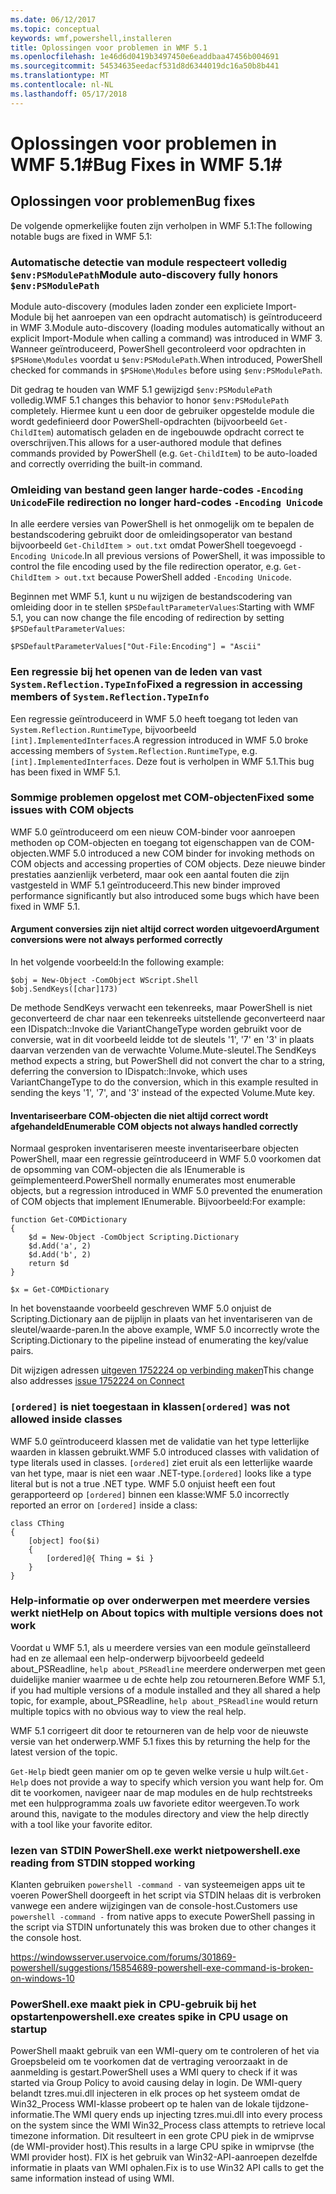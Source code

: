 ```yaml
---
ms.date: 06/12/2017
ms.topic: conceptual
keywords: wmf,powershell,installeren
title: Oplossingen voor problemen in WMF 5.1
ms.openlocfilehash: 1e46d6d0419b3497450e6eaddbaa47456b004691
ms.sourcegitcommit: 54534635eedacf531d8d6344019dc16a50b8b441
ms.translationtype: MT
ms.contentlocale: nl-NL
ms.lasthandoff: 05/17/2018
---
```

# <a name="bug-fixes-in-wmf-51"></a><span data-ttu-id="376c7-103">Oplossingen voor problemen in WMF 5.1#</span><span class="sxs-lookup"><span data-stu-id="376c7-103">Bug Fixes in WMF 5.1#</span></span>

## <a name="bug-fixes"></a><span data-ttu-id="376c7-104">Oplossingen voor problemen</span><span class="sxs-lookup"><span data-stu-id="376c7-104">Bug fixes</span></span> ##

<span data-ttu-id="376c7-105">De volgende opmerkelijke fouten zijn verholpen in WMF 5.1:</span><span class="sxs-lookup"><span data-stu-id="376c7-105">The following notable bugs are fixed in WMF 5.1:</span></span>

### <a name="module-auto-discovery-fully-honors-envpsmodulepath"></a><span data-ttu-id="376c7-106">Automatische detectie van module respecteert volledig `$env:PSModulePath`</span><span class="sxs-lookup"><span data-stu-id="376c7-106">Module auto-discovery fully honors `$env:PSModulePath`</span></span> ###

<span data-ttu-id="376c7-107">Module auto-discovery (modules laden zonder een expliciete Import-Module bij het aanroepen van een opdracht automatisch) is geïntroduceerd in WMF 3.</span><span class="sxs-lookup"><span data-stu-id="376c7-107">Module auto-discovery (loading modules automatically without an explicit Import-Module when calling a command) was introduced in WMF 3.</span></span>
<span data-ttu-id="376c7-108">Wanneer geïntroduceerd, PowerShell gecontroleerd voor opdrachten in `$PSHome\Modules` voordat u `$env:PSModulePath`.</span><span class="sxs-lookup"><span data-stu-id="376c7-108">When introduced, PowerShell checked for commands in `$PSHome\Modules` before using `$env:PSModulePath`.</span></span>

<span data-ttu-id="376c7-109">Dit gedrag te houden van WMF 5.1 gewijzigd `$env:PSModulePath` volledig.</span><span class="sxs-lookup"><span data-stu-id="376c7-109">WMF 5.1 changes this behavior to honor `$env:PSModulePath` completely.</span></span>
<span data-ttu-id="376c7-110">Hiermee kunt u een door de gebruiker opgestelde module die wordt gedefinieerd door PowerShell-opdrachten (bijvoorbeeld `Get-ChildItem`) automatisch geladen en de ingebouwde opdracht correct te overschrijven.</span><span class="sxs-lookup"><span data-stu-id="376c7-110">This allows for a user-authored module that defines commands provided by PowerShell (e.g. `Get-ChildItem`) to be auto-loaded and correctly overriding the built-in command.</span></span>

### <a name="file-redirection-no-longer-hard-codes--encoding-unicode"></a><span data-ttu-id="376c7-111">Omleiding van bestand geen langer harde-codes `-Encoding Unicode`</span><span class="sxs-lookup"><span data-stu-id="376c7-111">File redirection no longer hard-codes `-Encoding Unicode`</span></span> ###

<span data-ttu-id="376c7-112">In alle eerdere versies van PowerShell is het onmogelijk om te bepalen de bestandscodering gebruikt door de omleidingsoperator van bestand bijvoorbeeld `Get-ChildItem > out.txt` omdat PowerShell toegevoegd `-Encoding Unicode`.</span><span class="sxs-lookup"><span data-stu-id="376c7-112">In all previous versions of PowerShell, it was impossible to control the file encoding used by the file redirection operator, e.g. `Get-ChildItem > out.txt` because PowerShell added `-Encoding Unicode`.</span></span>

<span data-ttu-id="376c7-113">Beginnen met WMF 5.1, kunt u nu wijzigen de bestandscodering van omleiding door in te stellen `$PSDefaultParameterValues`:</span><span class="sxs-lookup"><span data-stu-id="376c7-113">Starting with WMF 5.1, you can now change the file encoding of redirection by setting `$PSDefaultParameterValues`:</span></span>

```
$PSDefaultParameterValues["Out-File:Encoding"] = "Ascii"
```

### <a name="fixed-a-regression-in-accessing-members-of-systemreflectiontypeinfo"></a><span data-ttu-id="376c7-114">Een regressie bij het openen van de leden van vast `System.Reflection.TypeInfo`</span><span class="sxs-lookup"><span data-stu-id="376c7-114">Fixed a regression in accessing members of `System.Reflection.TypeInfo`</span></span> ###

<span data-ttu-id="376c7-115">Een regressie geïntroduceerd in WMF 5.0 heeft toegang tot leden van `System.Reflection.RuntimeType`, bijvoorbeeld `[int].ImplementedInterfaces`.</span><span class="sxs-lookup"><span data-stu-id="376c7-115">A regression introduced in WMF 5.0 broke accessing members of `System.Reflection.RuntimeType`, e.g. `[int].ImplementedInterfaces`.</span></span>
<span data-ttu-id="376c7-116">Deze fout is verholpen in WMF 5.1.</span><span class="sxs-lookup"><span data-stu-id="376c7-116">This bug has been fixed in WMF 5.1.</span></span>


### <a name="fixed-some-issues-with-com-objects"></a><span data-ttu-id="376c7-117">Sommige problemen opgelost met COM-objecten</span><span class="sxs-lookup"><span data-stu-id="376c7-117">Fixed some issues with COM objects</span></span> ###

<span data-ttu-id="376c7-118">WMF 5.0 geïntroduceerd om een nieuw COM-binder voor aanroepen methoden op COM-objecten en toegang tot eigenschappen van de COM-objecten.</span><span class="sxs-lookup"><span data-stu-id="376c7-118">WMF 5.0 introduced a new COM binder for invoking methods on COM objects and accessing properties of COM objects.</span></span>
<span data-ttu-id="376c7-119">Deze nieuwe binder prestaties aanzienlijk verbeterd, maar ook een aantal fouten die zijn vastgesteld in WMF 5.1 geïntroduceerd.</span><span class="sxs-lookup"><span data-stu-id="376c7-119">This new binder improved performance significantly but also introduced some bugs which have been fixed in WMF 5.1.</span></span>

#### <a name="argument-conversions-were-not-always-performed-correctly"></a><span data-ttu-id="376c7-120">Argument conversies zijn niet altijd correct worden uitgevoerd</span><span class="sxs-lookup"><span data-stu-id="376c7-120">Argument conversions were not always performed correctly</span></span> ####

<span data-ttu-id="376c7-121">In het volgende voorbeeld:</span><span class="sxs-lookup"><span data-stu-id="376c7-121">In the following example:</span></span>

```
$obj = New-Object -ComObject WScript.Shell
$obj.SendKeys([char]173)
```

<span data-ttu-id="376c7-122">De methode SendKeys verwacht een tekenreeks, maar PowerShell is niet geconverteerd de char naar een tekenreeks uitstellende geconverteerd naar een IDispatch::Invoke die VariantChangeType worden gebruikt voor de conversie, wat in dit voorbeeld leidde tot de sleutels '1', '7' en '3' in plaats daarvan verzenden van de verwachte Volume.Mute-sleutel.</span><span class="sxs-lookup"><span data-stu-id="376c7-122">The SendKeys method expects a string, but PowerShell did not convert the char to a string, deferring the conversion to IDispatch::Invoke, which uses VariantChangeType to do the conversion, which in this example resulted in sending the keys '1', '7', and '3' instead of the expected Volume.Mute key.</span></span>

#### <a name="enumerable-com-objects-not-always-handled-correctly"></a><span data-ttu-id="376c7-123">Inventariseerbare COM-objecten die niet altijd correct wordt afgehandeld</span><span class="sxs-lookup"><span data-stu-id="376c7-123">Enumerable COM objects not always handled correctly</span></span> ####

<span data-ttu-id="376c7-124">Normaal gesproken inventariseren meeste inventariseerbare objecten PowerShell, maar een regressie geïntroduceerd in WMF 5.0 voorkomen dat de opsomming van COM-objecten die als IEnumerable is geïmplementeerd.</span><span class="sxs-lookup"><span data-stu-id="376c7-124">PowerShell normally enumerates most enumerable objects, but a regression introduced in WMF 5.0 prevented the enumeration of COM objects that implement IEnumerable.</span></span>  <span data-ttu-id="376c7-125">Bijvoorbeeld:</span><span class="sxs-lookup"><span data-stu-id="376c7-125">For example:</span></span>

```
function Get-COMDictionary
{
    $d = New-Object -ComObject Scripting.Dictionary
    $d.Add('a', 2)
    $d.Add('b', 2)
    return $d
}

$x = Get-COMDictionary
```

<span data-ttu-id="376c7-126">In het bovenstaande voorbeeld geschreven WMF 5.0 onjuist de Scripting.Dictionary aan de pijplijn in plaats van het inventariseren van de sleutel/waarde-paren.</span><span class="sxs-lookup"><span data-stu-id="376c7-126">In the above example, WMF 5.0 incorrectly wrote the Scripting.Dictionary to the pipeline instead of enumerating the key/value pairs.</span></span>

<span data-ttu-id="376c7-127">Dit wijzigen adressen [uitgeven 1752224 op verbinding maken](https://connect.microsoft.com/PowerShell/feedback/details/1752224)</span><span class="sxs-lookup"><span data-stu-id="376c7-127">This change also addresses [issue 1752224 on Connect](https://connect.microsoft.com/PowerShell/feedback/details/1752224)</span></span>

### <a name="ordered-was-not-allowed-inside-classes"></a><span data-ttu-id="376c7-128">`[ordered]` is niet toegestaan in klassen</span><span class="sxs-lookup"><span data-stu-id="376c7-128">`[ordered]` was not allowed inside classes</span></span> ###

<span data-ttu-id="376c7-129">WMF 5.0 geïntroduceerd klassen met de validatie van het type letterlijke waarden in klassen gebruikt.</span><span class="sxs-lookup"><span data-stu-id="376c7-129">WMF 5.0 introduced classes with validation of type literals used in classes.</span></span>
<span data-ttu-id="376c7-130">`[ordered]` ziet eruit als een letterlijke waarde van het type, maar is niet een waar .NET-type.</span><span class="sxs-lookup"><span data-stu-id="376c7-130">`[ordered]` looks like a type literal but is not a true .NET type.</span></span>
<span data-ttu-id="376c7-131">WMF 5.0 onjuist heeft een fout gerapporteerd op `[ordered]` binnen een klasse:</span><span class="sxs-lookup"><span data-stu-id="376c7-131">WMF 5.0 incorrectly reported an error on `[ordered]` inside a class:</span></span>

```
class CThing
{
    [object] foo($i)
    {
        [ordered]@{ Thing = $i }
    }
}
```


### <a name="help-on-about-topics-with-multiple-versions-does-not-work"></a><span data-ttu-id="376c7-132">Help-informatie op over onderwerpen met meerdere versies werkt niet</span><span class="sxs-lookup"><span data-stu-id="376c7-132">Help on About topics with multiple versions does not work</span></span> ###

<span data-ttu-id="376c7-133">Voordat u WMF 5.1, als u meerdere versies van een module geïnstalleerd had en ze allemaal een help-onderwerp bijvoorbeeld gedeeld about_PSReadline, `help about_PSReadline` meerdere onderwerpen met geen duidelijke manier waarmee u de echte help zou retourneren.</span><span class="sxs-lookup"><span data-stu-id="376c7-133">Before WMF 5.1, if you had multiple versions of a module installed and they all shared a help topic, for example, about_PSReadline, `help about_PSReadline` would return multiple topics with no obvious way to view the real help.</span></span>

<span data-ttu-id="376c7-134">WMF 5.1 corrigeert dit door te retourneren van de help voor de nieuwste versie van het onderwerp.</span><span class="sxs-lookup"><span data-stu-id="376c7-134">WMF 5.1 fixes this by returning the help for the latest version of the topic.</span></span>

<span data-ttu-id="376c7-135">`Get-Help` biedt geen manier om op te geven welke versie u hulp wilt.</span><span class="sxs-lookup"><span data-stu-id="376c7-135">`Get-Help` does not provide a way to specify which version you want help for.</span></span>
<span data-ttu-id="376c7-136">Om dit te voorkomen, navigeer naar de map modules en de hulp rechtstreeks met een hulpprogramma zoals uw favoriete editor weergeven.</span><span class="sxs-lookup"><span data-stu-id="376c7-136">To work around this, navigate to the modules directory and view the help directly with a tool like your favorite editor.</span></span>

### <a name="powershellexe-reading-from-stdin-stopped-working"></a><span data-ttu-id="376c7-137">lezen van STDIN PowerShell.exe werkt niet</span><span class="sxs-lookup"><span data-stu-id="376c7-137">powershell.exe reading from STDIN stopped working</span></span>

<span data-ttu-id="376c7-138">Klanten gebruiken `powershell -command -` van systeemeigen apps uit te voeren PowerShell doorgeeft in het script via STDIN helaas dit is verbroken vanwege een andere wijzigingen van de console-host.</span><span class="sxs-lookup"><span data-stu-id="376c7-138">Customers use `powershell -command -` from native apps to execute PowerShell passing in the script via STDIN unfortunately this was broken due to other changes it the console host.</span></span>

https://windowsserver.uservoice.com/forums/301869-powershell/suggestions/15854689-powershell-exe-command-is-broken-on-windows-10

### <a name="powershellexe-creates-spike-in-cpu-usage-on-startup"></a><span data-ttu-id="376c7-139">PowerShell.exe maakt piek in CPU-gebruik bij het opstarten</span><span class="sxs-lookup"><span data-stu-id="376c7-139">powershell.exe creates spike in CPU usage on startup</span></span>

<span data-ttu-id="376c7-140">PowerShell maakt gebruik van een WMI-query om te controleren of het via Groepsbeleid om te voorkomen dat de vertraging veroorzaakt in de aanmelding is gestart.</span><span class="sxs-lookup"><span data-stu-id="376c7-140">PowerShell uses a WMI query to check if it was started via Group Policy to avoid causing delay in login.</span></span>
<span data-ttu-id="376c7-141">De WMI-query belandt tzres.mui.dll injecteren in elk proces op het systeem omdat de Win32_Process WMI-klasse probeert op te halen van de lokale tijdzone-informatie.</span><span class="sxs-lookup"><span data-stu-id="376c7-141">The WMI query ends up injecting tzres.mui.dll into every process on the system since the WMI Win32_Process class attempts to retrieve local timezone information.</span></span>
<span data-ttu-id="376c7-142">Dit resulteert in een grote CPU piek in de wmiprvse (de WMI-provider host).</span><span class="sxs-lookup"><span data-stu-id="376c7-142">This results in a large CPU spike in wmiprvse (the WMI provider host).</span></span>
<span data-ttu-id="376c7-143">FIX is het gebruik van Win32-API-aanroepen dezelfde informatie in plaats van WMI ophalen.</span><span class="sxs-lookup"><span data-stu-id="376c7-143">Fix is to use Win32 API calls to get the same information instead of using WMI.</span></span>

